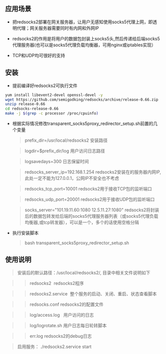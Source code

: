 ## 应用场景

* 把redsocks2部署在网关服务器，让用户无感知使用socks5代理上网，即透明代理；网关服务器需要同时有内网和外网IP

* redsocks2的作用是将用户的数据包封装上socks5头,然后传递给后端socks5代理服务器(也可以是socks5代理负载均衡器，可用nginx或iptables实现）

* TCP和UDP均可很好的支持

## 安装

* 提前编译好redsocks2可执行文件
 
```bash
yum install libevent2-devel openssl-devel -y
wget https://github.com/semigodking/redsocks/archive/release-0.66.zip
unzip release-0.66
cd redsocks-release-0.66
make -j $(grep -c processor /proc/cpuinfo) 
```

* 根据实际情况修改transparent_socks5proxy_redirector_setup.sh前置的几个变量

    > prefix_dir=/usr/local/redsocks2	安装路径

    > logdir=$prefix_dir/log	用户访问日志路径

    > logsavedays=300	日志保留时间

    > redsocks_server_ip=192.168.1.254	redsocks2安装在的服务器内网IP,此处一定不能为127.0.0.1，公网IP不安全也不考虑

    > redsocks_tcp_port=10001	redsocks2用于接收TCP包的监听端口

    > redsocks_udp_port=20001	redsocks2用于接收UDP包的监听端口

    > socks_server="101.19.11.60:1080 12.5.11.27:1080"	redsocks2将封装后的数据包转发给后端的socks5代理服务器列表（或socks5代理负载均衡器,或tcp转发器），可以是一个，多个的话使用空格分隔

* 执行安装脚本

    > bash transparent_socks5proxy_redirector_setup.sh 

## 使用说明

> 安装后的默认路径：/usr/local/redsocks2/, 目录中相关文件说明如下

>> redsocks2  redsocks2程序

>> redsocks2.service  整个服务的启动、关闭、重启、状态查看脚本
  
>> redsocks.conf redsocks2的配置文件
  
>> log/access.log   用户访问的日志
  
>> log/logrotate.sh 用户日志每日轮转脚本
  
>> err.log    redsocks2的debug日志

> 启用服务： ./redsocks2.service start

